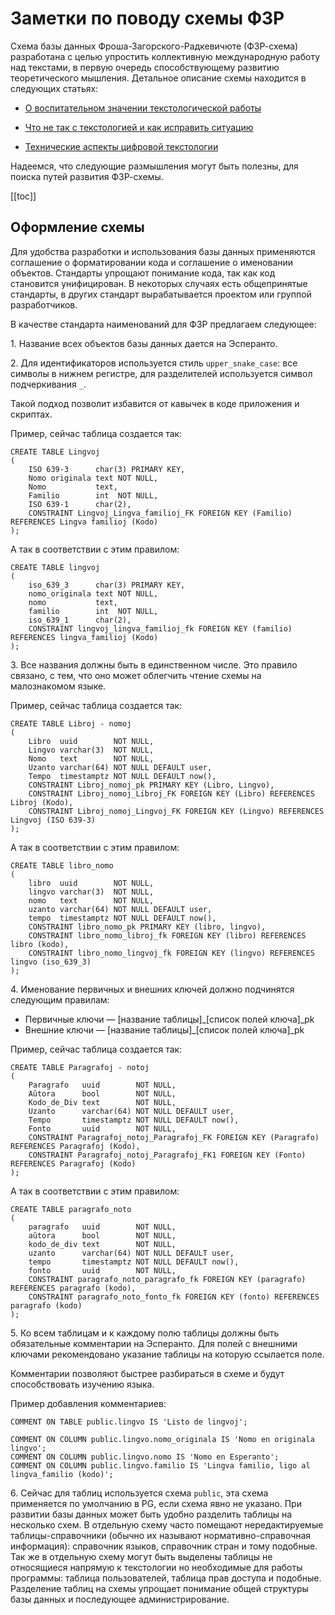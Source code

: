 # Заметки по поводу схемы ФЗР

Схема базы данных Фроша-Загорского-Радкевичюте (ФЗР-схема) разработана с целью упростить коллективную международную работу над текстами, в первую очередь способствующему развитию теоретического мышления. Детальное описание схемы находится в следующих статьях:

* [О воспитательном значении текстологической работы](https://comtext.space/о_воспитательном_значении_текстологической_работы.html)

* [Что не так с текстологией и как исправить ситуацию](https://comtext.space/что_не_так_с_текстологией_и_как_исправить_ситуацию.html)

* [Технические аспекты цифровой текстологии](https://research.comtext.space/технические-аспекты-текстологии.html)

Надеемся, что следующие размышления могут быть полезны, для поиска путей развития ФЗР-схемы.

[[toc]]

## Оформление схемы

Для удобства разработки и использования базы данных применяются соглашение о форматировании кода и соглашение о именовании объектов. Стандарты упрощают понимание кода, так как код становится унифицирован. В некоторых случаях есть общепринятые стандарты, в других стандарт вырабатывается проектом или группой разработчиков.

В качестве стандарта наименований для ФЗР предлагаем следующее:

1\. Название всех объектов базы данных дается на Эсперанто.

2\. Для идентификаторов используется стиль `upper_snake_case`: все символы в нижнем регистре, для разделителей используется символ подчеркивания `_`.

Такой подход позволит избавится от кавычек в коде приложения и скриптах.

Пример, сейчас таблица создается так:

```
CREATE TABLE Lingvoj
(
    ISO 639-3      char(3) PRIMARY KEY,
    Nomo originala text NOT NULL,
    Nomo           text,
    Familio        int  NOT NULL,
    ISO 639-1      char(2),
    CONSTRAINT Lingvoj_Lingva_familioj_FK FOREIGN KEY (Familio) REFERENCES Lingva familioj (Kodo)
);
```

А так в соответствии с этим правилом:

```
CREATE TABLE lingvoj
(
    iso_639_3      char(3) PRIMARY KEY,
    nomo_originala text NOT NULL,
    nomo           text,
    familio        int  NOT NULL,
    iso_639_1      char(2),
    CONSTRAINT lingvoj_lingva_familioj_fk FOREIGN KEY (familio) REFERENCES lingva_familioj (Kodo)
);
```

3\. Все названия должны быть в единственном числе. Это правило связано, с тем, что оно может облегчить чтение схемы на малознакомом языке.

Пример, сейчас таблица создается так:

```
CREATE TABLE Libroj - nomoj
(
    Libro  uuid        NOT NULL,
    Lingvo varchar(3)  NOT NULL,
    Nomo   text        NOT NULL,
    Uzanto varchar(64) NOT NULL DEFAULT user,
    Tempo  timestamptz NOT NULL DEFAULT now(),
    CONSTRAINT Libroj_nomoj_pk PRIMARY KEY (Libro, Lingvo),
    CONSTRAINT Libroj_nomoj_Libroj_FK FOREIGN KEY (Libro) REFERENCES Libroj (Kodo),
    CONSTRAINT Libroj_nomoj_Lingvoj_FK FOREIGN KEY (Lingvo) REFERENCES Lingvoj (ISO 639-3)
);
```

А так в соответствии с этим правилом:

```
CREATE TABLE libro_nomo
(
    libro  uuid        NOT NULL,
    lingvo varchar(3)  NOT NULL,
    nomo   text        NOT NULL,
    uzanto varchar(64) NOT NULL DEFAULT user,
    tempo  timestamptz NOT NULL DEFAULT now(),
    CONSTRAINT libro_nomo_pk PRIMARY KEY (libro, lingvo),
    CONSTRAINT libro_nomo_libroj_fk FOREIGN KEY (libro) REFERENCES libro (kodo),
    CONSTRAINT libro_nomo_lingvoj_fk FOREIGN KEY (lingvo) REFERENCES lingvo (iso_639_3)
);
```

4\. Именование первичных и внешних ключей должно подчинятся следующим правилам:

* Первичные ключи — [название таблицы]_[список полей ключа]_pk
* Внешние ключи — [название таблицы]_[список полей ключа]_pk

Пример, сейчас таблица создается так:

```
CREATE TABLE Paragrafoj - notoj
(
    Paragrafo   uuid        NOT NULL,
    Aŭtora      bool        NOT NULL,
    Kodo_de_Div text        NOT NULL,
    Uzanto      varchar(64) NOT NULL DEFAULT user,
    Tempo       timestamptz NOT NULL DEFAULT now(),
    Fonto       uuid        NOT NULL,
    CONSTRAINT Paragrafoj_notoj_Paragrafoj_FK FOREIGN KEY (Paragrafo) REFERENCES Paragrafoj (Kodo),
    CONSTRAINT Paragrafoj_notoj_Paragrafoj_FK1 FOREIGN KEY (Fonto) REFERENCES Paragrafoj (Kodo)
);
```

А так в соответствии с этим правилом:

```
CREATE TABLE paragrafo_noto
(
    paragrafo   uuid        NOT NULL,
    aŭtora      bool        NOT NULL,
    kodo_de_div text        NOT NULL,
    uzanto      varchar(64) NOT NULL DEFAULT user,
    tempo       timestamptz NOT NULL DEFAULT now(),
    fonto       uuid        NOT NULL,
    CONSTRAINT paragrafo_noto_paragrafo_fk FOREIGN KEY (paragrafo) REFERENCES paragrafo (kodo),
    CONSTRAINT paragrafo_noto_fonto_fk FOREIGN KEY (fonto) REFERENCES paragrafo (kodo)
);
```

5\. Ко всем таблицам и к каждому полю таблицы должны быть обязательные комментарии на Эсперанто. Для полей с внешними ключами рекомендовано указание таблицы на которую ссылается поле.

Комментарии позволяют быстрее разбираться в схеме и будут способствовать изучению языка.

Пример добавления комментариев:

```
COMMENT ON TABLE public.lingvo IS 'Listo de lingvoj';

COMMENT ON COLUMN public.lingvo.nomo_originala IS 'Nomo en originala lingvo';
COMMENT ON COLUMN public.lingvo.nomo IS 'Nomo en Esperanto';
COMMENT ON COLUMN public.lingvo.familio IS 'Lingva familio, ligo al lingva_familio (kodo)';
```

6\. Сейчас для таблиц используется схема `public`, эта схема применяется по умолчанию в PG, если схема явно не указано. При развитии базы данных может быть удобно разделить таблицы на несколько схем. В отдельную схему часто помещают нередактируемые таблицы-справочники (обычно их называют нормативно-справочная информация): справочник языков, справочник стран и тому подобные. Так же в отдельную схему могут быть выделены таблицы не относящиеся напрямую к текстологии но необходимые для работы программы: таблица пользователей, таблица прав доступа и подобные. Разделение таблиц на схемы упрощает понимание общей структуры базы данных и последующее администрирование.


